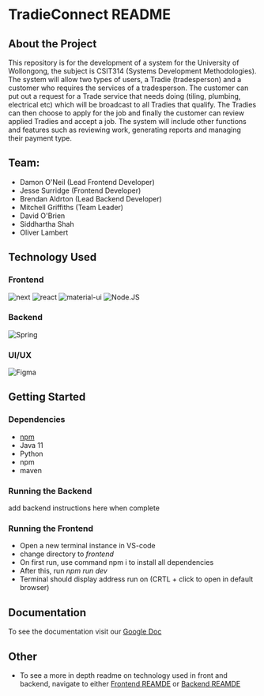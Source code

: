 # TradieConnect README

## About the Project
This repository is for the development of a system for the University of Wollongong, the subject is CSIT314 (Systems Development Methodologies). The system will allow two types of users, a Tradie (tradesperson) and a customer who requires the services of a tradesperson. The customer can put out a request for a Trade service that needs doing (tiling, plumbing, electrical etc) which will be broadcast to all Tradies that qualify. The Tradies can then choose to apply for the job and finally the customer can review applied Tradies and accept a job. The system will include other functions and features such as reviewing work, generating reports and managing their payment type.

## Team:
- Damon O'Neil (Lead Frontend Developer)
- Jesse Surridge (Frontend Developer)
- Brendan Aldrton (Lead Backend Developer)
- Mitchell Griffiths (Team Leader)
- David O'Brien 
- Siddhartha Shah
- Oliver Lambert

## Technology Used
### Frontend
![next](https://img.shields.io/badge/Next-000000?style=for-the-badge&logo=nextdotjs&logoColor=FFFFFF)
![react](https://img.shields.io/badge/React-20232A?style=for-the-badge&logo=react&logoColor=61DAFB)
![material-ui](https://img.shields.io/badge/Material_UI-0081CB?style=for-the-badge&logo=mui&logoColor=white)
![Node.JS](https://img.shields.io/badge/Node.js-43853D?style=for-the-badge&logo=node.js&logoColor=white)

### Backend
![Spring](https://img.shields.io/badge/Spring-6DB33F?style=for-the-badge&logo=spring&logoColor=white)

### UI/UX
![Figma](https://img.shields.io/badge/Figma-F24E1E?style=for-the-badge&logo=figma&logoColor=white)

## Getting Started

### Dependencies
* [npm](https://docs.npmjs.com/downloading-and-installing-node-js-and-npm)
* Java 11
* Python
* npm
* maven

### Running the Backend
add backend instructions here when complete

### Running the Frontend
* Open a new terminal instance in VS-code
* change directory to *frontend* 
* On first run, use command npm i to install all dependencies
* After this, run *npm run dev*
* Terminal should display address run on (CRTL + click to open in default browser)

## Documentation
To see the documentation visit our [Google Doc](https://docs.google.com/document/d/1PS9mC8sOwt8EZZLfs-ami2DYGCWrlpeQ2m_ioBLnk88/edit#heading=h.sjnh6yl2tkrf)

## Other
* To see a more in depth readme on technology used in front and backend, navigate to either [Frontend REAMDE](https://github.com/damonDevelops/csit314-TradieConnect/blob/main/frontend/README.md) or [Backend REAMDE](https://github.com/damonDevelops/csit314-TradieConnect/blob/main/backend/README.md)

